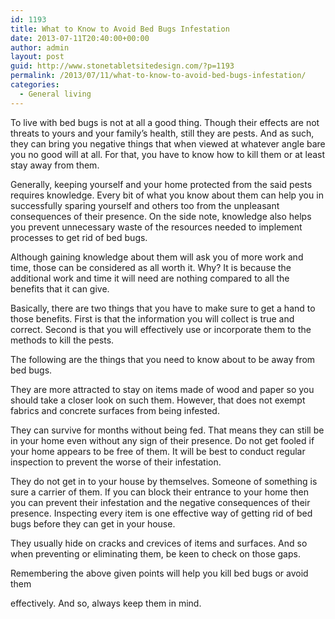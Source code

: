```yaml
---
id: 1193
title: What to Know to Avoid Bed Bugs Infestation
date: 2013-07-11T20:40:00+00:00
author: admin
layout: post
guid: http://www.stonetabletsitedesign.com/?p=1193
permalink: /2013/07/11/what-to-know-to-avoid-bed-bugs-infestation/
categories:
  - General living
---
```

To live with bed bugs is not at all a good thing. Though their effects are not threats to yours and your family&#8217;s health, still they are pests. And as such, they can bring you negative things that when viewed at whatever angle bare you no good will at all. For that, you have to know how to kill them or at least stay away from them.

Generally, keeping yourself and your home protected from the said pests requires knowledge. Every bit of what you know about them can help you in successfully sparing yourself and others too from the unpleasant consequences of their presence. On the side note, knowledge also helps you prevent unnecessary waste of the resources needed to implement processes to get rid of bed bugs.

Although gaining knowledge about them will ask you of more work and time, those can be considered as all worth it. Why? It is because the additional work and time it will need are nothing compared to all the benefits that it can give.

Basically, there are two things that you have to make sure to get a hand to those benefits. First is that the information you will collect is true and correct. Second is that you will effectively use or incorporate them to the methods to kill the pests.

The following are the things that you need to know about to be away from bed bugs.

They are more attracted to stay on items made of wood and paper so you should take a closer look on such them. However, that does not exempt fabrics and concrete surfaces from being infested.

They can survive for months without being fed. That means they can still be in your home even without any sign of their presence. Do not get fooled if your home appears to be free of them. It will be best to conduct regular inspection to prevent the worse of their infestation.

They do not get in to your house by themselves. Someone of something is sure a carrier of them. If you can block their entrance to your home then you can prevent their infestation and the negative consequences of their presence. Inspecting every item is one effective way of getting rid of bed bugs before they can get in your house.

They usually hide on cracks and crevices of items and surfaces. And so when preventing or eliminating them, be keen to check on those gaps.

Remembering the above given points will help you kill bed bugs or avoid them
  
effectively. And so, always keep them in mind.